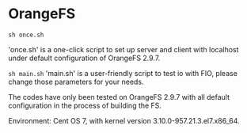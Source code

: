 # OrangeFS
`sh once.sh`

'once.sh' is a one-click script to set up server and client with localhost under default configuration of OrangeFS 2.9.7.

`sh main.sh`
'main.sh' is a user-friendly script to test io with FIO, please change those parameters for your needs.


The codes have only been tested on OrangeFS 2.9.7 with all default configuration in the process of building the FS.

Environment: Cent OS 7, with kernel version 3.10.0-957.21.3.el7.x86_64.
